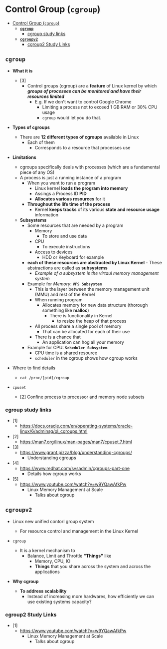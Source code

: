 # Control Group (`cgroup`)

- [Control Group (`cgroup`)](#control-group-cgroup)
  - [**`cgroup`**](#cgroup)
    - [cgroup study links](#cgroup-study-links)
  - [**`cgroupv2`**](#cgroupv2)
    - [cgroup2 Study Links](#cgroup2-study-links)

## **`cgroup`**

- **What it is**
  - [3]
    - Control groups (cgroup) are a **feature** of Linux kernel by which ***groups of processes can be monitored and have their resources limited***
      - E.g. If we don't want to control Google Chrome
        - Limiting a process not to exceed 1 GB RAM or 30% CPU usage
        - `cgroup` would let you do that.

- **Types of cgroups**
  - There are **12 different types of cgroups** available in Linux
    - Each of them
      - Corresponds to a resource that processes use

- **Limitations**
  - cgroups specifically deals with processes (which are a fundamental piece of any OS)
  - A process is just a running instance of a program
    - When you want to run a program
      - Linux kernel **loads the program into memory**
      - Assings a Process ID **PID**
      - **Allocates various resources** for it
    - **Throughout the life time of the process**
      - Kernel **keeps tracks** of its various **state and resource usage** information
  - **Subsystems**
    - Some resources that are needed by a program
      - Memory
        - To store and use data
      - CPU
        - To execute instructions
      - Access to devices
        - HDD or Keyboard for example
    - **each of these resources are abstracted by Linux Kernel** - These abstractions are called as **subsystems**
      - *Example of a subsystem is the virtaul memory management system*
    - Example for *Memory*: **`VFS Subsystem`**
      - This is the layer between the memory management unit (MMU) and rest of the Kernel
      - When running program
        - Allocates memory for new data structure (thorough something like **malloc**)
          - There is functionality in Kernel
            - to resize the heap of that process
      - All process share a single pool of memory
        - That can be allocated for each of their use
      - There is a chance that
        - An application can hog all your memory
    - Example for CPU: **`Scheduler Subsystem`**
      - CPU time is a shared resource
      - `scheduler` in the cgroup shows how cgroup works

- Where to find details
  - `cat /proc/[pid]/cgroup`

- `cpuset`
  - [2] Confine process to processor and memory node subsets

### cgroup study links

- [1]
  - <https://docs.oracle.com/en/operating-systems/oracle-linux/6/adminsg/ol_cgroups.html>
- [2]
  - <https://man7.org/linux/man-pages/man7/cpuset.7.html>
- [3]
  - <https://www.grant.pizza/blog/understanding-cgroups/>
    - Understanding cgroups
- [4]
  - <https://www.redhat.com/sysadmin/cgroups-part-one>
    - Details how cgroup works
- [5]
  - <https://www.youtube.com/watch?v=w9YQawAfkPw>
    - Linux Memory Management at Scale
      - Talks about cgroup

## **`cgroupv2`**

- Linux new unified contorl group system
  - For resource control and management in the Linux Kernel
- `cgroup`
  - It is a kernel mechanism to
    - Balance, Limit and Throttle **"Things"** like
      - Memory, CPU, IO
      - **Things** that you share across the system and across the applications

- **Why cgroup**
  - **To address scalability**
    - Instead of increasing more hardwares, how efficiently we can use existing systems capacity?

### cgroup2 Study Links

- [1]
  - <https://www.youtube.com/watch?v=w9YQawAfkPw>
    - Linux Memory Management at Scale
      - Talks about cgroup
